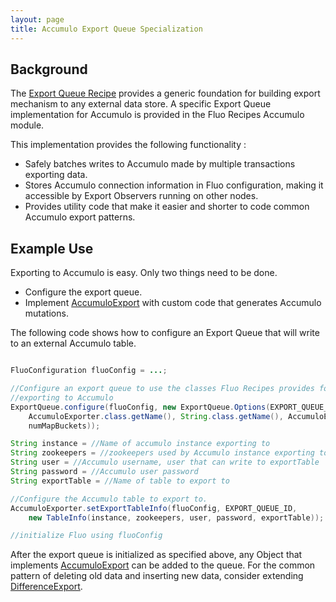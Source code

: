 ```yaml
---
layout: page
title: Accumulo Export Queue Specialization
---
```

## Background

The [Export Queue Recipe][1] provides a generic foundation for building export 
mechanism to any external data store.  A specific Export Queue implementation
for Accumulo is provided in the Fluo Recipes Accumulo module.

This implementation provides the following functionality :

 * Safely batches writes to Accumulo made by multiple transactions exporting data.
 * Stores Accumulo connection information in Fluo configuration, making it accessible by Export Observers running on other nodes.
 * Provides utility code that make it easier and shorter to code common Accumulo export patterns.

## Example Use

Exporting to Accumulo is easy.  Only two things need to be done.

 * Configure the export queue.
 * Implement [AccumuloExport][2] with custom code that generates Accumulo mutations.

The following code shows how to configure an Export Queue that will write to an
external Accumulo table.

```java

FluoConfiguration fluoConfig = ...;

//Configure an export queue to use the classes Fluo Recipes provides for
//exporting to Accumulo
ExportQueue.configure(fluoConfig, new ExportQueue.Options(EXPORT_QUEUE_ID,
    AccumuloExporter.class.getName(), String.class.getName(), AccumuloExport.class.getName(),
    numMapBuckets));

String instance = //Name of accumulo instance exporting to
String zookeepers = //zookeepers used by Accumulo instance exporting to
String user = //Accumulo username, user that can write to exportTable
String password = //Accumulo user password
String exportTable = //Name of table to export to

//Configure the Accumulo table to export to.
AccumuloExporter.setExportTableInfo(fluoConfig, EXPORT_QUEUE_ID,
    new TableInfo(instance, zookeepers, user, password, exportTable));

//initialize Fluo using fluoConfig

```

After the export queue is initialized as specified above, any Object that
implements [AccumuloExport][2] can be added to the queue.  For the common
pattern of deleting old data and inserting new data, consider extending
[DifferenceExport][3].

[1]: /docs/fluo-recipes/1.0.0-beta-2/export-queue/
[2]: /apidocs/1.0.0-beta-2/full/io/fluo/recipes/accumulo/export/AccumuloExport.html
[3]: /apidocs/1.0.0-beta-2/full/io/fluo/recipes/accumulo/export/DifferenceExport.html

